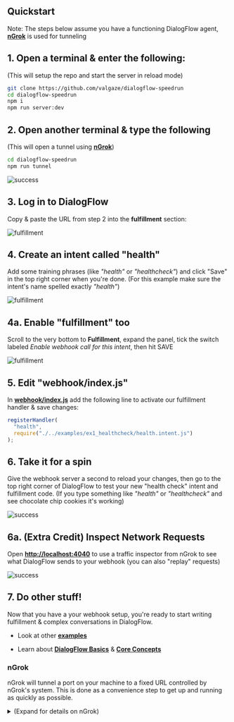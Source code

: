 ## Quickstart

Note: The steps below assume you have a functioning DialogFlow agent, **[nGrok](#nGrok)** is used for tunneling

## 1. Open a terminal & enter the following:

(This will setup the repo and start the server in reload mode)

```sh
git clone https://github.com/valgaze/dialogflow-speedrun
cd dialogflow-speedrun
npm i
npm run server:dev
```

## 2. Open another terminal & type the following

(This will open a tunnel using **[nGrok](#nGrok)**)

```sh
cd dialogflow-speedrun
npm run tunnel
```

![success](../assets/boot_tunnel.gif)

## 3. Log in to DialogFlow

Copy & paste the URL from step 2 into the **fulfillment** section:

![fulfillment](../assets/fulfillment.gif)

## 4. Create an intent called "health"

Add some training phrases (like _"health"_ or _"healthcheck"_) and click "Save" in the top right corner when you're done. (For this example make sure the intent's name spelled exactly _"health"_)

![fulfillment](../assets/healthcheck.png)

## 4a. Enable "fulfillment" too

Scroll to the very bottom to **Fulfillment**, expand the panel, tick the switch labeled _Enable webhook call for this intent_, then hit SAVE

![fulfillment](../assets/activate_fulfillment.gif)

## 5. Edit "webhook/index.js"

In **[webhook/index.js](./../webhook/index.js)** add the following line to activate our fulfillment handler & save changes:

```js
registerHandler(
  "health",
  require("./../examples/ex1_healthcheck/health.intent.js")
);
```

## 6. Take it for a spin

Give the webhook server a second to reload your changes, then go to the top right corner of DialogFlow to test your new "health check" intent and fulfillment code. (If you type something like _"health"_ or _"healthcheck"_ and see chocolate chip cookies it's working)

![success](../assets/simulator.gif)

## 6a. (Extra Credit) Inspect Network Requests

Open **[http://localhost:4040](http://localhost:4040)** to use a traffic inspector from nGrok to see what DialogFlow sends to your webhook (you can also "replay" requests)

![success](../assets/inspector.png)

## 7. Do other stuff!

Now that you have a your webhook setup, you're ready to start writing fulfillment & complex conversations in DialogFlow.

- Look at other **[examples](./../examples/README.md)**

- Learn about **[DialogFlow Basics](./resources.md#Great-3rd-Party-Resources)** & **[Core Concepts](./glossary.md)**

### nGrok

nGrok will tunnel a port on your machine to a fixed URL controlled by nGrok's system. This is done as a convenience step to get up and running as quickly as possible.

<details><summary>(Expand for details on nGrok)</summary>
<p>

**IMPORTANT:** nGrok will expose your port to nGrok's systems so your local install can talk to DialogFlow-- there are password-protection & Pro/paid plans: https://ngrok.com/pricing

nGrok was developed by Alan Shreeve as a way to learn Go. nGrok will open a "secure" tunnel to nGrok's system so external services (like DialogFlow's webhook system) can access exposed resources on your local machine as if they were deployed on the public internet. This can make developing fulfillment webhooks insanely convenient & fast-- nGrok also comes with a network inspector available on localhost:4040

While it's really simple/fast to get up and running with a webhook, the downside of this approach is that every time you restart nGrok you will be assigned a new URL which you'll need to update inside DialogFlow's fulfillment settings (paid versions of nGrok have persistent URLs & other features.)

Additionally, this repo uses an **[npm package](https://www.npmjs.com/package/ngrok)** which instruments on top of nGrok and will append the endpoint specified in **[config.js](../config.js)**

Using nGrok means you...

- Trust nGrok & the team building systems/servicing for it

- Trust author of nGrok npm package (you can inspect this repo's **[package-lock.json](../package-lock.json)**) which downloads an nGrok binary

nGrok is used for convenience only (no deployment, live reload, etc), you can alternatively deploy as a publicly-accessible resource, ex like a **[Cloud Function](https://cloud.google.com/functions/docs/writing)**

</p>
</details>
